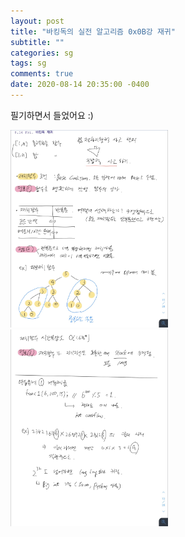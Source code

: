 ```yaml
---
layout: post
title: "바킹독의 실전 알고리즘 0x0B강 재귀"
subtitle: ""
categories: sg
tags: sg
comments: true
date: 2020-08-14 20:35:00 -0400
--- 
```


필기하면서 들었어요 :)  

<img src="/assets/img/posts/2020-08-14(2).jpg" width="50%" height="50%">    
<br>
<img src="/assets/img/posts/2020-08-14(3).jpg" width="50%" height="50%">